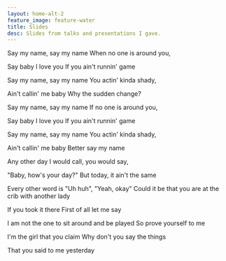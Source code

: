 ```yaml
---
layout: home-alt-2
feature_image: feature-water
title: Slides
desc: Slides from talks and presentations I gave.
---
```


Say my name, say my name 
When no one is around you, 

Say baby I love you 
If you ain't runnin' game 

Say my name, say my name
You actin' kinda shady,

Ain't callin' me baby
Why the sudden change?

Say my name, say my name
If no one is around you,

Say baby I love you
If you ain't runnin' game

Say my name, say my name
You actin' kinda shady,

Ain't callin' me baby
Better say my name

Any other day
I would call, you would say,

"Baby, how's your day?"
But today, it ain't the same

Every other word is "Uh huh", "Yeah, okay"
Could it be that you are at the crib with another lady

If you took it there
First of all let me say

I am not the one to sit around and be played
So prove yourself to me

I'm the girl that you claim
Why don't you say the things

That you said to me yesterday